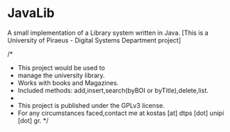 JavaLib
=======

A small implementation of a Library system written in Java.
[This is a University of Piraeus - Digital Systems Department project]

/*
 * This project would be used to
 * manage the university library. 
 * Works with books and Magazines.
 * Included methods: add,insert,search(byBOI or byTitle),delete,list.
 *
 * This project is published under the GPLv3 license.
 * For any circumstances faced,contact me at kostas [at] dtps [dot] unipi [dot] gr.
*/
